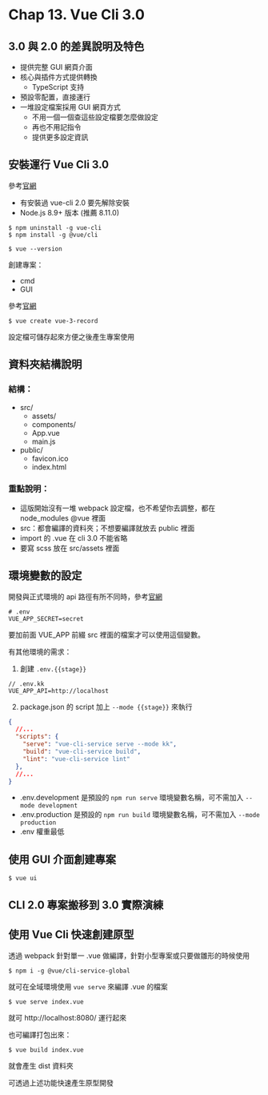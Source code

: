 # Chap 13. Vue Cli 3.0

## 3.0 與 2.0 的差異說明及特色

- 提供完整 GUI 網頁介面
- 核心與插件方式提供轉換
  - TypeScript 支持
- 預設零配置，直接運行
- 一堆設定檔案採用 GUI 網頁方式
  - 不用一個一個查這些設定檔要怎麼做設定
  - 再也不用記指令
  - 提供更多設定資訊

## 安裝運行 Vue Cli 3.0

參考[官網](https://cli.vuejs.org/zh/guide/installation.html)

- 有安裝過 vue-cli 2.0 要先解除安裝
- Node.js 8.9+ 版本 (推薦 8.11.0)

```shell
$ npm uninstall -g vue-cli
$ npm install -g @vue/cli
```

```shell
$ vue --version
```

創建專案：

- cmd
- GUI

參考[官網](https://cli.vuejs.org/zh/guide/creating-a-project.html#vue-create)

```shell
$ vue create vue-3-record
```

設定檔可儲存起來方便之後產生專案使用

## 資料夾結構說明

### 結構：

- src/
  - assets/
  - components/
  - App.vue
  - main.js
- public/
  - favicon.ico
  - index.html

### 重點說明：

- 這版開始沒有一堆 webpack 設定檔，也不希望你去調整，都在 node_modules @vue 裡面
- src：都會編譯的資料夾；不想要編譯就放去 public 裡面
- import 的 .vue 在 cli 3.0 不能省略
- 要寫 scss 放在 src/assets 裡面

## 環境變數的設定

開發與正式環境的 api 路徑有所不同時，參考[官網](https://cli.vuejs.org/zh/guide/mode-and-env.html#%E6%A8%A1%E5%BC%8F)

```
# .env
VUE_APP_SECRET=secret
```

要加前面 VUE_APP 前綴 src 裡面的檔案才可以使用這個變數。

有其他環境的需求：

1. 創建 `.env.{{stage}}`

  ```
  // .env.kk
  VUE_APP_API=http://localhost
  ```

2. package.json 的 script 加上 `--mode {{stage}}` 來執行

  ```json
  {
    //...
    "scripts": {
      "serve": "vue-cli-service serve --mode kk",
      "build": "vue-cli-service build",
      "lint": "vue-cli-service lint"
    },
    //...
  }
  ```

- .env.development 是預設的 `npm run serve` 環境變數名稱，可不需加入 `--mode development`
- .env.production 是預設的 `npm run build` 環境變數名稱，可不需加入 `--mode production`
- .env 權重最低

## 使用 GUI 介面創建專案

```shell
$ vue ui
```

## CLI 2.0 專案搬移到 3.0 實際演練

## 使用 Vue Cli 快速創建原型

透過 webpack 針對單一 .vue 做編譯，針對小型專案或只要做雛形的時候使用

```shell
$ npm i -g @vue/cli-service-global
```

就可在全域環境使用 `vue serve` 來編譯 .vue 的檔案

```shell
$ vue serve index.vue
```

就可 http://localhost:8080/ 運行起來

也可編譯打包出來：

```shell
$ vue build index.vue
```

就會產生 dist 資料夾

可透過上述功能快速產生原型開發
